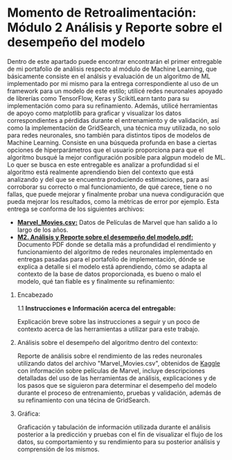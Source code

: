 # Momento de Retroalimentación: Módulo 2 Análisis y Reporte sobre el desempeño del modelo
Dentro de este apartado puede encontrar encontrarán el primer entregable de mi portafolio de análisis respecto al módulo de Machine Learning, que básicamente consiste en el análsis y evaluación de un algoritmo de ML implementado por mi mismo para la entrega correspondiente al uso de un framework para un modelo de este estilo; utilicé redes neuronales apoyado de librerías como TensorFlow, Keras y ScikitLearn tanto para su implementación como para su refinamiento. Además, utilicé herramientas de apoyo como matplotlib para graficar y visualizar los datos correspondientes a pérdidas durante el entrenamiento y de validación, así como la implementación de GridSearch, una técnica muy utilizada, no solo para redes neuronales, sno también para distintos tipos de modelos de Machine Learning. Consiste en una búsqueda profunda en base a ciertas opciones de hiperparámetros que el usuario proporciona para que el algoritmo busqué la mejor configuración posible para algpun modelo de ML. Lo quer se busca en este entregable es analizar a profundidad si el algoritmo está realmente aprendiendo bien del contexto que está analizando y del que se encuentra produciendo estimaciones, para así corroborar su correcto o mal funcionamiento, de qué carece, tiene o no fallas, que puede mejorar y finalmente probar una nueva condiguración que pueda mejorar los resultados, como la métricas de error por ejemplo. Esta entrega se conforma de los siguientes archivos:
* <a href="https://github.com/4lb3rt0r/TC3006_Portafolio_Implementacion/blob/main/retro/M2_ML/Implementación de una Técnica de ML con FW/Marvel_Movies.csv">**Marvel_Movies.csv:**</a> Datos de Películas de Marvel que han salido a lo largo de los años.
* <a href="https://github.com/4lb3rt0r/TC3006_Portafolio_Analisis/blob/main/retro/M2_ML/An%C3%A1lisis%20y%20Reporte%20sobre%20el%20desempe%C3%B1o%20del%20modelo/Momento_de_Retroalimentaci%C3%B3n_An%C3%A1lisis_y_Reporte_sobre_el_desempe%C3%B1o_del_modelo.pdf">**M2. Análisis y Reporte sobre el desempeño del modelo.pdf:**</a> Documento PDF donde se detalla más a profundidad el rendimiento y funcionamiento del algoritmo de redes neuronales implementado en entregas pasadas para el portafolio de implementación, dónde se explica a detalle si el modelo está aprendiendo, cómo se adapta al contexto de la base de datos proporcionada, es bueno o malo el modelo, qué tan fiable es y finalmente su refinamiento:

1. Encabezado

    1.1 **Instrucciones e Información acerca del entregable:**

    Explicación breve sobre las instrucciones a seguir y un poco de contexto acerca de las herramientas a utilizar para este trabajo.

2. Análisis sobre el desempeño del algoritmo dentro del contexto:<br/>
   
   Reporte de análisis sobre el rendimiento de las redes neuronales utilizando datos del archivo "Marvel_Movies.csv", obtenidos de <a href="https://www.kaggle.com/datasets/joebeachcapital/marvel-movies">Kaggle</a> con información sobre películas de Marvel, incluye descripciones detalladas del uso de las herramientas de análisis, explicaciones y de los pasos que se siguieron para determinar el desempeño del modelo durante el proceso de entrenamiento, pruebas y validación, además de su refinamiento con una técina de GridSearch.

4. Gráfica:<br/>
   
   Graficación y tabulación de información utilizada durante el análisis posterior a la predicción y pruebas con el fin de visualizar el flujo de los datos, su comportamiento y su rendimiento para su posterior análisis y comprensión de los mismos.
